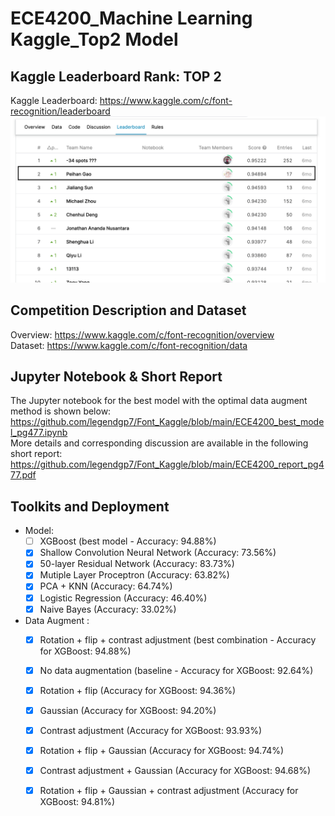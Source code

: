 # ECE4200_Machine Learning Kaggle_Top2 Model
## Kaggle Leaderboard Rank: TOP 2  
Kaggle Leaderboard: https://www.kaggle.com/c/font-recognition/leaderboard  
  ![image](https://github.com/legendgp7/Font_Kaggle/blob/main/readme_img/Rank.png)
## Competition Description and Dataset
Overview: https://www.kaggle.com/c/font-recognition/overview  
Dataset: https://www.kaggle.com/c/font-recognition/data

## Jupyter Notebook & Short Report
The Jupyter notebook for the best model with the optimal data augment method is shown below:  
https://github.com/legendgp7/Font_Kaggle/blob/main/ECE4200_best_model_pg477.ipynb  
More details and corresponding discussion are available in the following short report:  
https://github.com/legendgp7/Font_Kaggle/blob/main/ECE4200_report_pg477.pdf

## Toolkits and Deployment

- Model:
  - [ ] XGBoost (best model - Accuracy: 94.88%)
  - [x] Shallow Convolution Neural Network (Accuracy: 73.56%)
  - [x] 50-layer Residual Network (Accuracy: 83.73%)
  - [x] Mutiple Layer Proceptron (Accuracy: 63.82%)
  - [x] PCA + KNN (Accuracy: 64.74%)
  - [x] Logistic Regression (Accuracy: 46.40%)
  - [x] Naive Bayes (Accuracy: 33.02%)

- Data Augment :
  - [x] Rotation + flip + contrast adjustment (best combination - Accuracy for XGBoost: 94.88%)
  - [x] No data augmentation (baseline - Accuracy for XGBoost: 92.64%)
  - [x] Rotation + flip (Accuracy for XGBoost: 94.36%)
  - [x] Gaussian (Accuracy for XGBoost: 94.20%)
  - [x] Contrast adjustment (Accuracy for XGBoost: 93.93%)
  - [x] Rotation + flip + Gaussian (Accuracy for XGBoost: 94.74%)
  - [x] Contrast adjustment + Gaussian (Accuracy for XGBoost: 94.68%)
  - [x] Rotation + flip + Gaussian + contrast adjustment (Accuracy for XGBoost: 94.81%)
  
